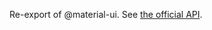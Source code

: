 Re-export of @material-ui. See [the official API](https://mui.com/material-ui/api/linear-progress/).
